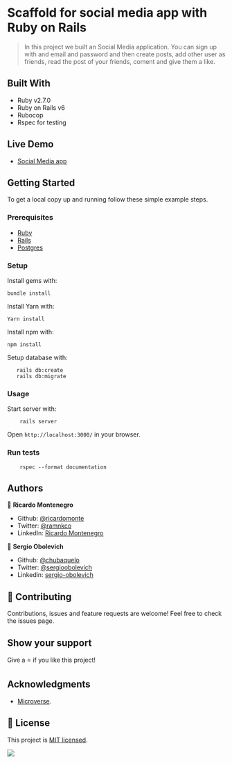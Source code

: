 # Scaffold for social media app with Ruby on Rails

> In this project we built an Social Media application. You can sign up with and email and password and then create posts, add other user as friends, read the post of your friends, coment and give them a like.

## Built With

- Ruby v2.7.0
- Ruby on Rails v6
- Rubocop
- Rspec for testing

## Live Demo

- [Social Media app](https://shrouded-fortress-08159.herokuapp.com/)

## Getting Started

To get a local copy up and running follow these simple example steps.

### Prerequisites

- [Ruby](https://www.ruby-lang.org/en/downloads/)
- [Rails](http://railsinstaller.org/en)
- [Postgres](https://www.postgresql.org/download/)

### Setup

Install gems with:

```
bundle install
```

Install Yarn with:

```
Yarn install
```
Install npm with:

```
npm install
```

Setup database with:

```
   rails db:create
   rails db:migrate
```

### Usage

Start server with:

```
    rails server
```

Open `http://localhost:3000/` in your browser.

### Run tests

```
    rspec --format documentation
```

## Authors

👤 **Ricardo Montenegro**

- Github: [@ricardomonte](https://github.com/ricardomonte)
- Twitter: [@ramnkco](https://twitter.com/ramnkco)
- LinkedIn: [Ricardo Montenegro](https://www.linkedin.com/in/ricantomontenegro/)

👤 **Sergio Obolevich**

- Github: [@chubaquelo](https://github.com/chubaquelo)
- Twitter: [@sergioobolevich](https://twitter.com/SergioObolevich)
- Linkedin: [sergio-obolevich](https://www.linkedin.com/in/sergio-obolevich/)

## 🤝 Contributing

Contributions, issues and feature requests are welcome!
Feel free to check the issues page.

## Show your support

Give a ⭐️ if you like this project!

## Acknowledgments

- [Microverse](https://www.microverse.org/).


## 📝 License

This project is [MIT licensed](LICENSE).

![](https://img.shields.io/badge/Microverse-blueviolet)

